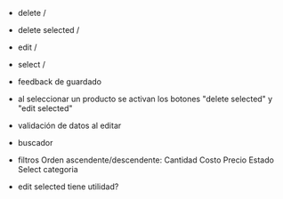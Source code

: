 - delete /
- delete selected /
- edit /
- select /
- feedback de guardado
- al seleccionar un producto se activan los botones "delete selected" y "edit selected"
- validación de datos al editar
- buscador

- filtros
    Orden ascendente/descendente:
        Cantidad
        Costo
        Precio
        Estado
    Select
        categoria

- edit selected tiene utilidad?